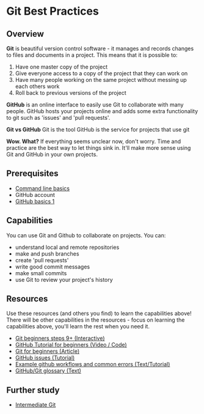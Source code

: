 # Git Best Practices

## Overview

**Git** is beautiful version control software - it manages and records changes to files and documents in a project. 
This means that it is possible to:
  1. Have one master copy of the project
  2. Give everyone access to a copy of the project that they can work on
  3. Have many people working on the same project without messing up each others work
  4. Roll back to previous versions of the project

**GitHub** is an online interface to easily use Git to collaborate with many people. GitHub hosts your projects online and adds some extra functionality to git such as 'issues' and 'pull requests'.

**Git vs GitHub**
Git is the tool
GitHub is the service for projects that use git

**Wow. What?**
If everything seems unclear now, don't worry. Time and practice are the best way to let things sink in. It'll make more sense using Git and GitHub in your own projects.

## Prerequisites
- [Command line basics](/concepts/command-line-basics)
- GitHub account
- [GitHub basics 1](/concepts/github-basics-1)

## Capabilities
You can use Git and Github to collaborate on projects. You can:  
  - understand local and remote repositories
  - make and push branches
  - create 'pull requests'
  - write good commit messages
  - make small commits
  - use Git to review your project's history

## Resources
Use these resources (and others you find) to learn the capabilities above! There will be other capabilities in the resources - focus on learning the capabilities above, you'll learn the rest when you need it.
- [Git beginners steps 9+ (Interactive)](/resources/git-basics-INTERACTIVE)
- [GitHub Tutorial for beginners (Video / Code)](/resources/github-basics-for-beginners-VIDEO)  
- [Git for beginners (Article)](/resources/git-basics-ARTICLE)
- [GitHub issues (Tutorial)](/resources/github-issues-TUTORIAL)
- [Example github workflows and common errors (Text/Tutorial)](/resources/github-phase-0-workflow-TUTORIAL)
- [GitHub/Git glossary (Text)](/resource/git-glossary-TEXT)



## Further study 
- [Intermediate Git](https://www.atlassian.com/git/tutorials/comparing-workflows)
